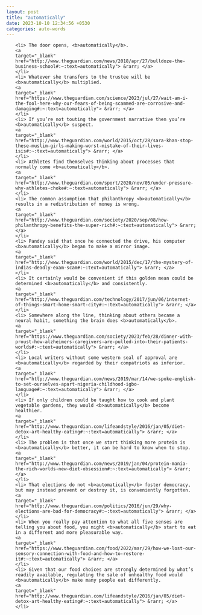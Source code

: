 ```yaml
---
layout: post
title: "automatically"
date: 2023-10-10 12:34:56 +0530
categories: auto-words
---
```

<ol>

    <li> The door opens, <b>automatically</b>.
    <a 
    target="_blank" 
    href="http://www.theguardian.com/news/2018/apr/27/bulldoze-the-business-school#:~:text=automatically"> &rarr; </a>
    </li>
    <li> Whatever she transfers to the trustee will be <b>automatically</b> multiplied.
    <a 
    target="_blank" 
    href="https://www.theguardian.com/science/2023/jul/27/wait-am-i-the-fool-here-why-our-fears-of-being-scammed-are-corrosive-and-damaging#:~:text=automatically"> &rarr; </a>
    </li>
    <li> If you’re not touting the government narrative then you’re <b>automatically</b> suspect.
    <a 
    target="_blank" 
    href="http://www.theguardian.com/world/2015/oct/28/sara-khan-stop-these-muslim-girls-making-worst-mistake-of-their-lives-isis#:~:text=automatically"> &rarr; </a>
    </li>
    <li> Athletes find themselves thinking about processes that normally come <b>automatically</b>.
    <a 
    target="_blank" 
    href="http://www.theguardian.com/sport/2020/nov/05/under-pressure-why-athletes-choke#:~:text=automatically"> &rarr; </a>
    </li>
    <li> The common assumption that philanthropy <b>automatically</b> results in a redistribution of money is wrong.
    <a 
    target="_blank" 
    href="http://www.theguardian.com/society/2020/sep/08/how-philanthropy-benefits-the-super-rich#:~:text=automatically"> &rarr; </a>
    </li>
    <li> Pandey said that once he connected the drive, his computer <b>automatically</b> began to make a mirror image.
    <a 
    target="_blank" 
    href="http://www.theguardian.com/world/2015/dec/17/the-mystery-of-indias-deadly-exam-scam#:~:text=automatically"> &rarr; </a>
    </li>
    <li> It certainly would be convenient if this golden mean could be determined <b>automatically</b> and consistently.
    <a 
    target="_blank" 
    href="http://www.theguardian.com/technology/2017/jun/06/internet-of-things-smart-home-smart-city#:~:text=automatically"> &rarr; </a>
    </li>
    <li> Somewhere along the line, thinking about others became a neural habit, something the brain does <b>automatically</b>.
    <a 
    target="_blank" 
    href="https://www.theguardian.com/society/2023/feb/28/dinner-with-proust-how-alzheimers-caregivers-are-pulled-into-their-patients-worlds#:~:text=automatically"> &rarr; </a>
    </li>
    <li> Local writers without some western seal of approval are <b>automatically</b> regarded by their compatriots as inferior.
    <a 
    target="_blank" 
    href="http://www.theguardian.com/news/2019/mar/14/we-spoke-english-to-set-ourselves-apart-nigeria-childhood-igbo-language#:~:text=automatically"> &rarr; </a>
    </li>
    <li> If only children could be taught how to cook and plant vegetable gardens, they would <b>automatically</b> become healthier.
    <a 
    target="_blank" 
    href="http://www.theguardian.com/lifeandstyle/2016/jan/05/diet-detox-art-healthy-eating#:~:text=automatically"> &rarr; </a>
    </li>
    <li> The problem is that once we start thinking more protein is <b>automatically</b> better, it can be hard to know when to stop.
    <a 
    target="_blank" 
    href="http://www.theguardian.com/news/2019/jan/04/protein-mania-the-rich-worlds-new-diet-obsession#:~:text=automatically"> &rarr; </a>
    </li>
    <li> That elections do not <b>automatically</b> foster democracy, but may instead prevent or destroy it, is conveniently forgotten.
    <a 
    target="_blank" 
    href="http://www.theguardian.com/politics/2016/jun/29/why-elections-are-bad-for-democracy#:~:text=automatically"> &rarr; </a>
    </li>
    <li> When you really pay attention to what all five senses are telling you about food, you might <b>automatically</b> start to eat in a different and more pleasurable way.
    <a 
    target="_blank" 
    href="https://www.theguardian.com/food/2022/mar/29/how-we-lost-our-sensory-connection-with-food-and-how-to-restore-it#:~:text=automatically"> &rarr; </a>
    </li>
    <li> Given that our food choices are strongly determined by what’s readily available, regulating the sale of unhealthy food would <b>automatically</b> make many people eat differently.
    <a 
    target="_blank" 
    href="http://www.theguardian.com/lifeandstyle/2016/jan/05/diet-detox-art-healthy-eating#:~:text=automatically"> &rarr; </a>
    </li>